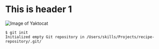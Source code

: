 # This is header 1

![Image of Yaktocat](https://octodex.github.com/images/yaktocat.png)

```text
$ git init
Initialized empty Git repository in /Users/skills/Projects/recipe-repository/.git/
```
